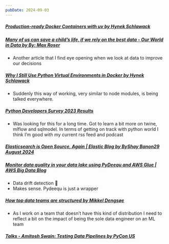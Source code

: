 ```yaml
---
pubDate: 2024-09-03
---
```


##### [Production-ready Docker Containers with uv by Hynek Schlawack](https://hynek.me/articles/docker-uv/)
  
##### [Many of us can save a child’s life, if we rely on the best data - Our World in Data by By: Max Roser](https://ourworldindata.org/many-us-can-save-childs-life-rely-best-data)
  
- Another article that I find eye opening when we look at data to improve our decisions

##### [Why I Still Use Python Virtual Environments in Docker by Hynek Schlawack](https://hynek.me/articles/docker-virtualenv/)
  
- Suddenly this way of working, very similar to node modules, is being talked everywhere.

##### [Python Developers Survey 2023 Results](https://lp.jetbrains.com/python-developers-survey-2023/)
  
- Was looking for this for a long time. Got to learn a bit more on twine, mlflow and sqlmodel. In terms of getting on track with python world I think I’m good with my current rss feed and podcast

##### [Elasticsearch is Open Source, Again | Elastic Blog by ByShay Banon29 August 2024](https://www.elastic.co/blog/elasticsearch-is-open-source-again)
  
##### [Monitor data quality in your data lake using PyDeequ and AWS Glue | AWS Big Data Blog](https://aws.amazon.com/blogs/big-data/monitor-data-quality-in-your-data-lake-using-pydeequ-and-aws-glue/)
  
- Data drift detection 👀
- Makes sense. Pydeequ is just a wrapper

##### [How top data teams are structured by Mikkel Dengsøe](https://mikkeldengsoe.substack.com/p/how-top-data-teams-are-structured?ref=blef.fr)
  
- As I work on a team that doesn’t have this kind of distribution I need to reflect a bit on the impact of being the sole data engineer on an ML team

##### [Talks - Amitosh Swain: Testing Data Pipelines by PyCon US](https://www.youtube.com/watch?v=jw5d3CR3t4Q)
